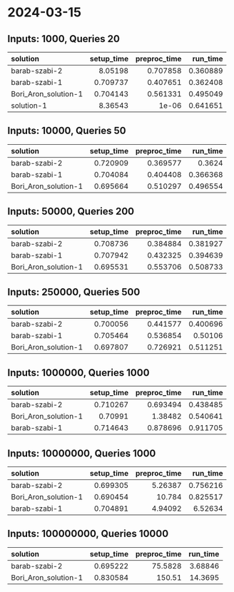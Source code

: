 # 2024-03-15

## Inputs: 1000, Queries 20

| solution             |   setup_time |   preproc_time |   run_time |
|:---------------------|-------------:|---------------:|-----------:|
| barab-szabi-2        |     8.05198  |       0.707858 |   0.360889 |
| barab-szabi-1        |     0.709737 |       0.407651 |   0.362408 |
| Bori_Aron_solution-1 |     0.704143 |       0.561331 |   0.495049 |
| solution-1           |     8.36543  |       1e-06    |   0.641651 |

## Inputs: 10000, Queries 50

| solution             |   setup_time |   preproc_time |   run_time |
|:---------------------|-------------:|---------------:|-----------:|
| barab-szabi-2        |     0.720909 |       0.369577 |   0.3624   |
| barab-szabi-1        |     0.704084 |       0.404408 |   0.366368 |
| Bori_Aron_solution-1 |     0.695664 |       0.510297 |   0.496554 |

## Inputs: 50000, Queries 200

| solution             |   setup_time |   preproc_time |   run_time |
|:---------------------|-------------:|---------------:|-----------:|
| barab-szabi-2        |     0.708736 |       0.384884 |   0.381927 |
| barab-szabi-1        |     0.707942 |       0.432325 |   0.394639 |
| Bori_Aron_solution-1 |     0.695531 |       0.553706 |   0.508733 |

## Inputs: 250000, Queries 500

| solution             |   setup_time |   preproc_time |   run_time |
|:---------------------|-------------:|---------------:|-----------:|
| barab-szabi-2        |     0.700056 |       0.441577 |   0.400696 |
| barab-szabi-1        |     0.705464 |       0.536854 |   0.50106  |
| Bori_Aron_solution-1 |     0.697807 |       0.726921 |   0.511251 |

## Inputs: 1000000, Queries 1000

| solution             |   setup_time |   preproc_time |   run_time |
|:---------------------|-------------:|---------------:|-----------:|
| barab-szabi-2        |     0.710267 |       0.693494 |   0.438485 |
| Bori_Aron_solution-1 |     0.70991  |       1.38482  |   0.540641 |
| barab-szabi-1        |     0.714643 |       0.878696 |   0.911705 |

## Inputs: 10000000, Queries 1000

| solution             |   setup_time |   preproc_time |   run_time |
|:---------------------|-------------:|---------------:|-----------:|
| barab-szabi-2        |     0.699305 |        5.26387 |   0.756216 |
| Bori_Aron_solution-1 |     0.690454 |       10.784   |   0.825517 |
| barab-szabi-1        |     0.704891 |        4.94092 |   6.52634  |

## Inputs: 100000000, Queries 10000

| solution             |   setup_time |   preproc_time |   run_time |
|:---------------------|-------------:|---------------:|-----------:|
| barab-szabi-2        |     0.695222 |        75.5828 |    3.68846 |
| Bori_Aron_solution-1 |     0.830584 |       150.51   |   14.3695  |